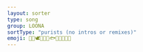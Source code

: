 ```yaml
---
layout: sorter
type: song
group: LOONA
sortType: "purists (no intros or remixes)"
emoji: 🐰🐱🕊🐸🦌🦉🐟🦇🍎🐧🦋🐺
---
```


<script type="text/javascript">
  var namMember = new Array(
    "1/3 – Sonatine",
    "1/3 – Rain 51db",
    "1/3 – Love & Live",
    "1/3 – You and Me Together",
    "1/3 – Fairy Tale",
    "1/3 – Valentine Girl",
    "OEC – Girl Front",
    "OEC – Loonatic",
    "OEC – Uncover",
    "OEC – Sweet Crazy Love",
    "OEC – Chaotic",
    "OEC – Starlight",
    "yyxy – love4eva",
    "yyxy – frozen",
    "yyxy – one way",
    "yyxy – rendezvous 18.6y",
    "HeeJin – ViViD",
    "HyunJin – Around You",
    "HyunJin & HeeJin – I’ll Be There",
    "HyunJin & HeeJin – My Sunday",
    "HaSeul – Let Me In",
    "HeeJin, HyunJin, HaSeul – The Carol",
    "YeoJin – Kiss Later",
    "YeoJin & HaSeul – My Melody",
    "ViVi – Everyday I Love You ft. HaSeul",
    "ViVi – Everyday I Need You ft. JinSoul",
    "Kim Lip – Eclipse",
    "Kim Lip – Twilight",
    "JinSoul – Singing in the Rain",
    "JinSoul & Kim Lip – Love Letter",
    "Choerry – Love Cherry Motion",
    "Choerry &  JinSoul – Puzzle",
    "Yves – new",
    "Yves – D-1",
    "ViVi, Choerry, Yves – The Carol 2.0",
    "Chuu – Heart Attack",
    "Chuu & Yves – Girl’s Talk",
    "Go Won – One and Only",
    "Go Won & Chuu – See Saw ft. Kim Lip",
    "Olivia Hye – Egoist",
    "Olivia Hye & Go Won – Rosy ft. Heejin",
    "LOOΠΔ – favOriTe",
    "LOOΠΔ – Hi High",
    "LOOΠΔ – Yeolgi/Heat",
    "LOOΠΔ – Perfect Love",
    "LOOΠΔ – Stylish",
    "LOOΠΔ – Butterfly",
    "LOOΠΔ – Satellite",
    "LOOΠΔ – Curiosity",
    "LOOΠΔ – Colors",
    "LOOΠΔ – Where You At"
  );
</script>